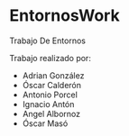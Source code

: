 # EntornosWork


Trabajo De Entornos


Trabajo realizado por:

 - Adrian González
 - Óscar Calderón 
 - Antonio Porcel
 - Ignacio Antón
 - Angel Albornoz
 - Óscar Masó
  
